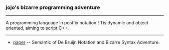 ### jojo's bizarre programming adventure

------

A programming language in postfix notation !
Tis dynamic and object oriented, aiming to script C++.

------

- [paper](https://xieyuheng.github.io/jojo) -- Semantic of De Bruijn Notation and Bizarre Syntax Adventure.
